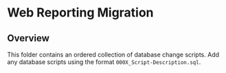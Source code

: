 # Web Reporting Migration

## Overview
This folder contains an ordered collection of database change scripts. Add any database scripts using the format `000X_Script-Description.sql`.